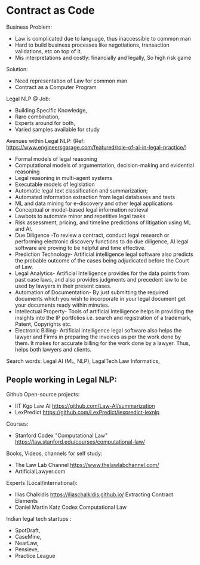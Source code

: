 # Contract as Code

Business Problem:
- Law is complicated due to language, thus inaccessible to common man
- Hard to build business processes like negotiations, transaction validations, etc on top of it.
- Mis interpretations and costly: financially and legally, So high risk game

Solution:
- Need representation of Law for common man
- Contract as a Computer Program

Legal NLP @ Job: 
- Building Specific Knowledge, 
- Rare combination, 
- Experts around for both, 
- Varied samples available for study

Avenues within Legal NLP:
(Ref: https://www.engineersgarage.com/featured/role-of-ai-in-legal-practice/)
- Formal models of legal reasoning
- Computational models of argumentation, decision-making and evidential reasoning
- Legal reasoning in multi-agent systems
- Executable models of legislation
- Automatic legal text classification and summarization;
- Automated information extraction from legal databases and texts
- ML and data mining for e-discovery and other legal applications
- Conceptual or model-based legal information retrieval
- Lawbots to automate minor and repetitive legal tasks
- Risk assessment, pricing, and timeline predictions of litigation using ML and AI.
- Due Diligence -To review a contract, conduct legal research or performing electronic discovery functions to do due diligence, AI legal software are proving to be helpful and time effective.
- Prediction Technology- Artificial intelligence legal software also predicts the probable outcome of the cases being adjudicated before the Court of Law.
- Legal Analytics- Artificial Intelligence provides for the data points from past case laws, and also provides judgments and precedent law to be used by lawyers in their present cases.
- Automation of Documentation- By just submitting the required documents which you wish to incorporate in your legal document get your documents ready within minutes.
- Intellectual Property- Tools of artificial intelligence helps in providing the insights into the IP portfolios i.e. search and registration of a trademark, Patent, Copyrights etc.
- Electronic Billing- Artificial intelligence legal software also helps the lawyer and Firms in preparing the invoices as per the work done by them. It makes for accurate billing for the work done by a lawyer. Thus, helps both lawyers and clients.

Search words: Legal AI (ML, NLP), LagalTech Law Informatics, 

People working in Legal NLP:
- 

Github Open-source projects:
- IIT Kgp Law AI https://github.com/Law-AI/summarization
- LexPredict https://github.com/LexPredict/lexpredict-lexnlp

Courses:
- Stanford Codex "Computational Law" https://law.stanford.edu/courses/computational-law/

Books, Videos, channels for self study:
- The Law Lab Channel https://www.thelawlabchannel.com/
- ArtificialLawyer.com

Experts (Local/international):
- Ilias Chalkidis https://iliaschalkidis.github.io/ Extracting Contract Elements
- Daniel Martin Katz Codex Computational Law

Indian legal tech startups : 
- SpotDraft, 
- CaseMine, 
- NearLaw, 
- Pensieve, 
- Practice League
